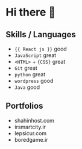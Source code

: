 # Hi there 👋


## Skills / Languages

- `{{ React js }}` good
- `JavaScript` great
- `<HTML>` + `{CSS}` great
- `Git` great
- `python` great
- `wordpress` good
- `Java` good




## Portfolios

- shahinhost.com
- irsmartcity.ir
- lepsicur.com
- boredgame.ir
